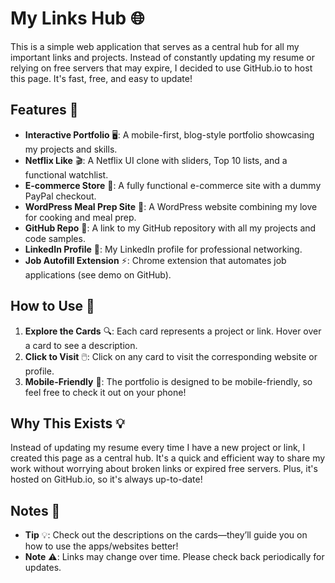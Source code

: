 # My Links Hub 🌐

This is a simple web application that serves as a central hub for all my important links and projects. Instead of constantly updating my resume or relying on free servers that may expire, I decided to use GitHub.io to host this page. It's fast, free, and easy to update!

## Features 🚀

- **Interactive Portfolio** 🖥️: A mobile-first, blog-style portfolio showcasing my projects and skills.
- **Netflix Like** 🎬: A Netflix UI clone with sliders, Top 10 lists, and a functional watchlist.
- **E-commerce Store** 🛒: A fully functional e-commerce site with a dummy PayPal checkout.
- **WordPress Meal Prep Site** 🍳: A WordPress website combining my love for cooking and meal prep.
- **GitHub Repo** 🔗: A link to my GitHub repository with all my projects and code samples.
- **LinkedIn Profile** 💼: My LinkedIn profile for professional networking.
- **Job Autofill Extension** ⚡: Chrome extension that automates job applications (see demo on GitHub).

## How to Use 📝

1. **Explore the Cards** 🔍: Each card represents a project or link. Hover over a card to see a description.
2. **Click to Visit** 🖱️: Click on any card to visit the corresponding website or profile.
3. **Mobile-Friendly** 📱: The portfolio is designed to be mobile-friendly, so feel free to check it out on your phone!

## Why This Exists 💡

Instead of updating my resume every time I have a new project or link, I created this page as a central hub. It's a quick and efficient way to share my work without worrying about broken links or expired free servers. Plus, it's hosted on GitHub.io, so it's always up-to-date!

## Notes 📌

- **Tip** 💡: Check out the descriptions on the cards—they’ll guide you on how to use the apps/websites better!
- **Note** ⚠️: Links may change over time. Please check back periodically for updates.
